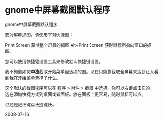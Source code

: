 # gnome中屏幕截图默认程序

gnome中屏幕截图默认程序

要对屏幕抓图，请使用下列快捷键：

Print Screen  获得整个屏幕的抓图
Alt+Print Screen  获得鼠标所指向窗口的抓图。

您可以使用快捷键设置工具来修改默认快捷键设置。

我不知道如何**单独**截取开始菜单里选项的图。现在只能靠截取全屏幕来达到让人看到我在开始菜单选择了什么。

这个默认的截图程序可以在 程序 > 附件 > 截图 中选择。你可以右键点击它的，选在添加快捷方式到桌面或者面板。放在面板上更容易，随时鼠标可以点。

但还是记住键盘快捷键快。

2008-07-16